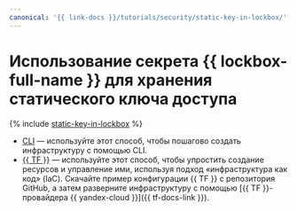 ```yaml
---
canonical: '{{ link-docs }}/tutorials/security/static-key-in-lockbox/'
---
```


# Использование секрета {{ lockbox-full-name }} для хранения статического ключа доступа

{% include [static-key-in-lockbox](../../../_tutorials/security/static-key-in-lockbox.md) %}

* [CLI](console.md) — используйте этот способ, чтобы пошагово создать инфраструктуру с помощью CLI.
* [{{ TF }}](terraform.md) — используйте этот способ, чтобы упростить создание ресурсов и управление ими, используя подход «инфраструктура как код» (IaC). Скачайте пример конфигурации {{ TF }} с репозитория GitHub, а затем разверните инфраструктуру с помощью [{{ TF }}-провайдера {{ yandex-cloud }}]({{ tf-docs-link }}).